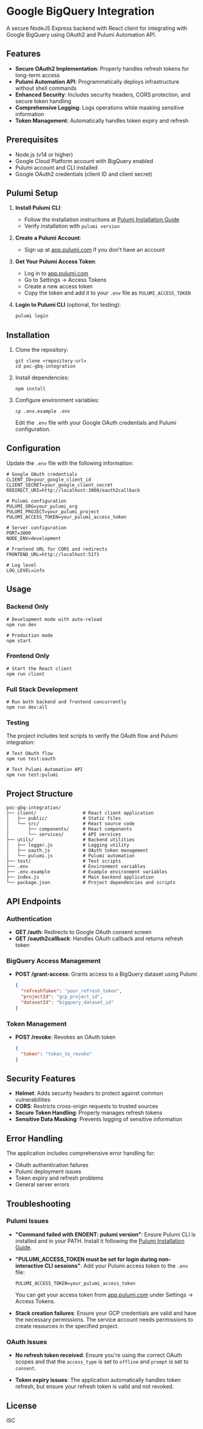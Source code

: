 # Google BigQuery Integration

A secure NodeJS Express backend with React client for integrating with Google BigQuery using OAuth2 and Pulumi Automation API.

## Features

- **Secure OAuth2 Implementation**: Properly handles refresh tokens for long-term access
- **Pulumi Automation API**: Programmatically deploys infrastructure without shell commands
- **Enhanced Security**: Includes security headers, CORS protection, and secure token handling
- **Comprehensive Logging**: Logs operations while masking sensitive information
- **Token Management**: Automatically handles token expiry and refresh

## Prerequisites

- Node.js (v14 or higher)
- Google Cloud Platform account with BigQuery enabled
- Pulumi account and CLI installed
- Google OAuth2 credentials (client ID and client secret)

## Pulumi Setup

1. **Install Pulumi CLI**:
   - Follow the installation instructions at [Pulumi Installation Guide](https://www.pulumi.com/docs/install/)
   - Verify installation with `pulumi version`

2. **Create a Pulumi Account**:
   - Sign up at [app.pulumi.com](https://app.pulumi.com/signup) if you don't have an account

3. **Get Your Pulumi Access Token**:
   - Log in to [app.pulumi.com](https://app.pulumi.com/)
   - Go to Settings → Access Tokens
   - Create a new access token
   - Copy the token and add it to your `.env` file as `PULUMI_ACCESS_TOKEN`

4. **Login to Pulumi CLI** (optional, for testing):
   ```bash
   pulumi login
   ```

## Installation

1. Clone the repository:
   ```
   git clone <repository-url>
   cd poc-gbq-integration
   ```

2. Install dependencies:
   ```
   npm install
   ```

3. Configure environment variables:
   ```
   cp .env.example .env
   ```
   
   Edit the `.env` file with your Google OAuth credentials and Pulumi configuration.

## Configuration

Update the `.env` file with the following information:

```
# Google OAuth credentials
CLIENT_ID=your_google_client_id
CLIENT_SECRET=your_google_client_secret
REDIRECT_URI=http://localhost:3000/oauth2callback

# Pulumi configuration
PULUMI_ORG=your_pulumi_org
PULUMI_PROJECT=your_pulumi_project
PULUMI_ACCESS_TOKEN=your_pulumi_access_token

# Server configuration
PORT=3000
NODE_ENV=development

# Frontend URL for CORS and redirects
FRONTEND_URL=http://localhost:5173

# Log level
LOG_LEVEL=info
```

## Usage

### Backend Only

```
# Development mode with auto-reload
npm run dev

# Production mode
npm start
```

### Frontend Only

```
# Start the React client
npm run client
```

### Full Stack Development

```
# Run both backend and frontend concurrently
npm run dev:all
```

### Testing

The project includes test scripts to verify the OAuth flow and Pulumi integration:

```
# Test OAuth flow
npm run test:oauth

# Test Pulumi Automation API
npm run test:pulumi
```

## Project Structure

```
poc-gbq-integration/
├── client/                 # React client application
│   ├── public/             # Static files
│   └── src/                # React source code
│       ├── components/     # React components
│       └── services/       # API services
├── utils/                  # Backend utilities
│   ├── logger.js           # Logging utility
│   ├── oauth.js            # OAuth token management
│   └── pulumi.js           # Pulumi automation
├── test/                   # Test scripts
├── .env                    # Environment variables
├── .env.example            # Example environment variables
├── index.js                # Main backend application
└── package.json            # Project dependencies and scripts
```

## API Endpoints

### Authentication

- **GET /auth**: Redirects to Google OAuth consent screen
- **GET /oauth2callback**: Handles OAuth callback and returns refresh token

### BigQuery Access Management

- **POST /grant-access**: Grants access to a BigQuery dataset using Pulumi
  ```json
  {
    "refreshToken": "your_refresh_token",
    "projectId": "gcp_project_id",
    "datasetId": "bigquery_dataset_id"
  }
  ```

### Token Management

- **POST /revoke**: Revokes an OAuth token
  ```json
  {
    "token": "token_to_revoke"
  }
  ```

## Security Features

- **Helmet**: Adds security headers to protect against common vulnerabilities
- **CORS**: Restricts cross-origin requests to trusted sources
- **Secure Token Handling**: Properly manages refresh tokens
- **Sensitive Data Masking**: Prevents logging of sensitive information

## Error Handling

The application includes comprehensive error handling for:
- OAuth authentication failures
- Pulumi deployment issues
- Token expiry and refresh problems
- General server errors

## Troubleshooting

### Pulumi Issues

- **"Command failed with ENOENT: pulumi version"**: Ensure Pulumi CLI is installed and in your PATH. Install it following the [Pulumi Installation Guide](https://www.pulumi.com/docs/install/).

- **"PULUMI_ACCESS_TOKEN must be set for login during non-interactive CLI sessions"**: Add your Pulumi access token to the `.env` file:
  ```
  PULUMI_ACCESS_TOKEN=your_pulumi_access_token
  ```
  You can get your access token from [app.pulumi.com](https://app.pulumi.com/) under Settings → Access Tokens.

- **Stack creation failures**: Ensure your GCP credentials are valid and have the necessary permissions. The service account needs permissions to create resources in the specified project.

### OAuth Issues

- **No refresh token received**: Ensure you're using the correct OAuth scopes and that the `access_type` is set to `offline` and `prompt` is set to `consent`.

- **Token expiry issues**: The application automatically handles token refresh, but ensure your refresh token is valid and not revoked.

## License

ISC
